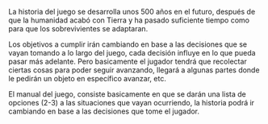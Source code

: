 La historia del juego se desarrolla unos 500 años en el futuro, después de que la humanidad acabó con Tierra
y ha pasado suficiente tiempo como para que los sobrevivientes se adaptaran.

Los objetivos a cumplir irán cambiando en base a las decisiones que se vayan tomando a lo
largo del juego, cada decisión influye en lo que pueda pasar más adelante. Pero basicamente el jugador
tendrá que recolectar ciertas cosas para poder seguir avanzando, llegará a algunas partes donde
le pedirán un objeto en específico avanzar, etc.

El manual del juego, consiste basicamente en que se darán una lista de opciones (2-3) a las situaciones
que vayan ocurriendo, la historia podrá ir cambiando en base a las decisiones que tome el jugador.





